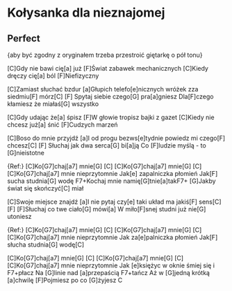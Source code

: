 # Kołysanka dla nieznajomej
## Perfect

{aby być zgodny z oryginałem trzeba przestroić giętarkę o pół tonu}

[C]Gdy nie bawi cię[a] już
[F]Świat zabawek mechanicznych
[C]Kiedy dręczy cię[a] ból
[F]Niefizyczny

[C]Zamiast słuchać bzdur
[a]Głupich telefo[e]nicznych wróżek zza siedmiu[F] mórz[C] [F]
Spytaj siebie czego[G] pra[a]gniesz
Dla[F]czego kłamiesz że miałaś[G] wszystko

[C]Gdy udając że[a] śpisz
[F]W głowie tropisz bajki z gazet
[C]Kiedy nie chcesz już[a] śnić
[F]Cudzych marzeń

[C]Boso do mnie przyjdź
[a]I od progu bezws[e]tydnie powiedz mi czego[F] chcesz[C] [F]
Słuchaj jak dwa serca[G] bi[a]ją
Co [F]ludzie myślą - to [G]nieistotne

{Ref:}
[C]Ko[G7]chaj[a7] mnie[G] [C]
[C]Ko[G7]chaj[a7] mnie[G] [C]
[C]Ko[G7]chaj[a7] mnie nieprzytomnie
Jak[e] zapalniczka płomień
Jak[F] sucha studnia[G] wodę
F7+Kochaj mnie namię[G]tnie[a]takF7+
[G]Jakby świat się skończyć[C] miał

[C]Swoje miejsce znajdź
[a]I nie pytaj czy[e] taki układ ma jakiś[F] sens[C] [F]
[F]Słuchaj co twe ciało[G] mówi[a]
W miło[F]snej studni już nie[G] utoniesz

{Ref:}
[C]Ko[G7]chaj[a7] mnie[G] [C]
[C]Ko[G7]chaj[a7] mnie[G] [C]
[C]Ko[G7]chaj[a7] mnie nieprzytomnie
Jak za[e]palniczka płomień
Jak[F] słucha studnia[G] wodę[C]

[C]Ko[G7]chaj[a7] mnie[G] [C]
[C]Ko[G7]chaj[a7] mnie[G] [C]
[C]Ko[G7]chaj[a7] mnie nieprzytomnie
Jak [e]księżyc w oknie śmiej się i F7+płacz
Na [G]linie nad [a]przepaścią F7+tańcz
Aż w [G]jedną krótką [a]chwilę
[F]Pojmiesz po co [G]żyjesz C



